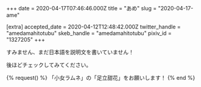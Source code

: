 +++
date = 2020-04-17T07:46:46.000Z
title = "あめ"
slug = "2020-04-17-ame"

[extra]
accepted_date = 2020-04-12T12:48:42.000Z
twitter_handle = "amedamahitotubu"
skeb_handle = "amedamahitotubu"
pixiv_id = "1327205"
+++

すみません、まだ日本語を説明文を書いていません！

後ほどチェックしてみてください。

{% request() %}
「小女ラムネ」の「足立甜花」をお願いします！
{% end %}
